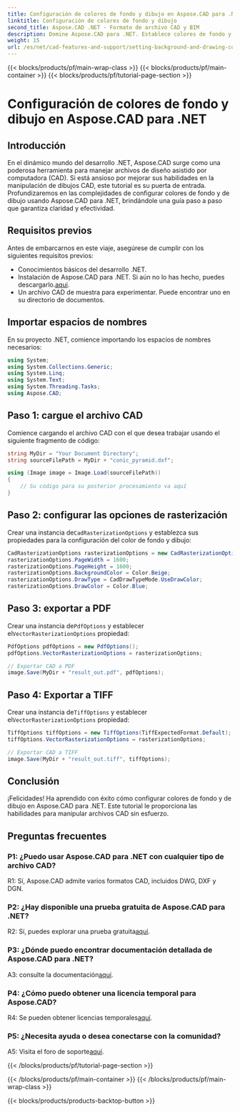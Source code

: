 ```yaml
---
title: Configuración de colores de fondo y dibujo en Aspose.CAD para .NET
linktitle: Configuración de colores de fondo y dibujo
second_title: Aspose.CAD .NET - Formato de archivo CAD y BIM
description: Domine Aspose.CAD para .NET. Establece colores de fondo y de dibujo sin esfuerzo. Sigue nuestra guía paso a paso.
weight: 15
url: /es/net/cad-features-and-support/setting-background-and-drawing-colors/
---
```


{{< blocks/products/pf/main-wrap-class >}}
{{< blocks/products/pf/main-container >}}
{{< blocks/products/pf/tutorial-page-section >}}

# Configuración de colores de fondo y dibujo en Aspose.CAD para .NET

## Introducción

En el dinámico mundo del desarrollo .NET, Aspose.CAD surge como una poderosa herramienta para manejar archivos de diseño asistido por computadora (CAD). Si está ansioso por mejorar sus habilidades en la manipulación de dibujos CAD, este tutorial es su puerta de entrada. Profundizaremos en las complejidades de configurar colores de fondo y de dibujo usando Aspose.CAD para .NET, brindándole una guía paso a paso que garantiza claridad y efectividad.

## Requisitos previos

Antes de embarcarnos en este viaje, asegúrese de cumplir con los siguientes requisitos previos:

- Conocimientos básicos del desarrollo .NET.
-  Instalación de Aspose.CAD para .NET. Si aún no lo has hecho, puedes descargarlo.[aquí](https://releases.aspose.com/cad/net/).
- Un archivo CAD de muestra para experimentar. Puede encontrar uno en su directorio de documentos.

## Importar espacios de nombres

En su proyecto .NET, comience importando los espacios de nombres necesarios:

```csharp
using System;
using System.Collections.Generic;
using System.Linq;
using System.Text;
using System.Threading.Tasks;
using Aspose.CAD;
```

## Paso 1: cargue el archivo CAD

Comience cargando el archivo CAD con el que desea trabajar usando el siguiente fragmento de código:

```csharp
string MyDir = "Your Document Directory";
string sourceFilePath = MyDir + "conic_pyramid.dxf";

using (Image image = Image.Load(sourceFilePath))
{
    // Su código para su posterior procesamiento va aquí
}
```

## Paso 2: configurar las opciones de rasterización

 Crear una instancia de`CadRasterizationOptions` y establezca sus propiedades para la configuración del color de fondo y dibujo:

```csharp
CadRasterizationOptions rasterizationOptions = new CadRasterizationOptions();
rasterizationOptions.PageWidth = 1600;
rasterizationOptions.PageHeight = 1600;
rasterizationOptions.BackgroundColor = Color.Beige;
rasterizationOptions.DrawType = CadDrawTypeMode.UseDrawColor;
rasterizationOptions.DrawColor = Color.Blue;
```

## Paso 3: exportar a PDF

 Crear una instancia de`PdfOptions` y establecer el`VectorRasterizationOptions` propiedad:

```csharp
PdfOptions pdfOptions = new PdfOptions();
pdfOptions.VectorRasterizationOptions = rasterizationOptions;

// Exportar CAD a PDF
image.Save(MyDir + "result_out.pdf", pdfOptions);
```

## Paso 4: Exportar a TIFF

 Crear una instancia de`TiffOptions` y establecer el`VectorRasterizationOptions` propiedad:

```csharp
TiffOptions tiffOptions = new TiffOptions(TiffExpectedFormat.Default);
tiffOptions.VectorRasterizationOptions = rasterizationOptions;

// Exportar CAD a TIFF
image.Save(MyDir + "result_out.tiff", tiffOptions);
```

## Conclusión

¡Felicidades! Ha aprendido con éxito cómo configurar colores de fondo y de dibujo en Aspose.CAD para .NET. Este tutorial le proporciona las habilidades para manipular archivos CAD sin esfuerzo.

## Preguntas frecuentes

### P1: ¿Puedo usar Aspose.CAD para .NET con cualquier tipo de archivo CAD?

R1: Sí, Aspose.CAD admite varios formatos CAD, incluidos DWG, DXF y DGN.

### P2: ¿Hay disponible una prueba gratuita de Aspose.CAD para .NET?

 R2: Sí, puedes explorar una prueba gratuita[aquí](https://releases.aspose.com/).

### P3: ¿Dónde puedo encontrar documentación detallada de Aspose.CAD para .NET?

 A3: consulte la documentación[aquí](https://reference.aspose.com/cad/net/).

### P4: ¿Cómo puedo obtener una licencia temporal para Aspose.CAD?

 R4: Se pueden obtener licencias temporales[aquí](https://purchase.aspose.com/temporary-license/).

### P5: ¿Necesita ayuda o desea conectarse con la comunidad?

 A5: Visita el foro de soporte[aquí](https://forum.aspose.com/c/cad/19).

{{< /blocks/products/pf/tutorial-page-section >}}

{{< /blocks/products/pf/main-container >}}
{{< /blocks/products/pf/main-wrap-class >}}

{{< blocks/products/products-backtop-button >}}
